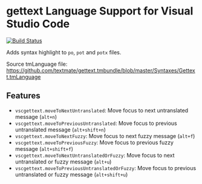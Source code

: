 # gettext Language Support for Visual Studio Code

[![Build Status](https://travis-ci.org/MrOrz/vscode-gettext.svg?branch=master)](https://travis-ci.org/MrOrz/vscode-gettext)

Adds syntax highlight to `po`, `pot` and `potx` files.

Source tmLanguage file: https://github.com/textmate/gettext.tmbundle/blob/master/Syntaxes/Gettext.tmLanguage

## Features

* `vscgettext.moveToNextUntranslated`: Move focus to next untranslated message (`alt+n`)
* `vscgettext.moveToPreviousUntranslated`: Move focus to previous untranslated message (`alt+shift+n`)
* `vscgettext.moveToNextFuzzy`: Move focus to next fuzzy message (`alt+f`)
* `vscgettext.moveToPreviousFuzzy`: Move focus to previous fuzzy message (`alt+shift+f`)
* `vscgettext.moveToNextUntranslatedOrFuzzy`: Move focus to next untranslated or fuzzy message (`alt+u`)
* `vscgettext.moveToPreviousUntranslatedOrFuzzy`: Move focus to previous untranslated or fuzzy message (`alt+shift+u`)
